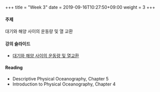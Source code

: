 +++
title = "Week 3"
date =  2019-09-16T10:27:50+09:00
weight = 3
+++

#### 주제

대기와 해양 사이의 운동량 및 열 교환

#### 강의 슬라이드

+ [대기와 해양 사이의 운동량 및 열교환](https://yscec.yonsei.ac.kr/mod/lcms/download.php?id=1486558&fileid=485087)

#### Reading
+ Descriptive Physical Oceanography, Chapter 5
+ Introduction to Physical Oceanography, Chapter 4
